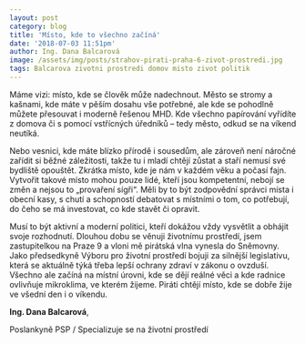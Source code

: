```yaml
---
layout: post
category: blog
title: 'Místo, kde to všechno začíná'
date: '2018-07-03 11:51pm'
author: Ing. Dana Balcarová
image: /assets/img/posts/strahov-pirati-praha-6-zivot-prostredi.jpg
tags: Balcarova zivotni prostredi domov misto zivot politik
---
```

Máme vizi: místo, kde se člověk může nadechnout. Město se stromy a kašnami, kde máte v pěším dosahu vše potřebné, ale kde se pohodlně můžete přesouvat i moderně řešenou MHD. Kde všechno papírování vyřídíte z domova či s pomocí vstřícných úředníků – tedy město, odkud se na víkend neutíká. 

Nebo vesnici, kde máte blízko přírodě i sousedům, ale zároveň není náročné zařídit si běžné záležitosti, takže tu i mladí chtějí zůstat a staří nemusí své bydliště opouštět. Zkrátka místo, kde je nám v každém věku a počasí fajn. Vytvořit takové místo mohou pouze lidé, kteří jsou kompetentní, nebojí se změn a nejsou to „provaření sígři“. Měli by to být zodpovědní správci místa i obecní kasy, s chutí a schopností debatovat s místními o tom, co potřebují, do čeho se má investovat, co kde stavět či opravit. 

Musí to být aktivní a moderní politici, kteří dokážou vždy vysvětlit a obhájit svoje rozhodnutí. Dlouhou dobu se věnuji životnímu prostředí, jsem zastupitelkou na Praze 9 a vloni mě pirátská vlna vynesla do Sněmovny. Jako předsedkyně Výboru pro životní prostředí bojuji za silnější legislativu, která se aktuálně týká třeba lepší ochrany zdraví v zákonu o ovzduší. Všechno ale začíná na místní úrovni, kde se dějí reálné věci a kde radnice ovlivňuje mikroklima, ve kterém žijeme. Piráti chtějí místo, kde se dobře žije ve všední den i o víkendu.

**Ing. Dana Balcarová**,

Poslankyně PSP / Specializuje se na životní prostředí
